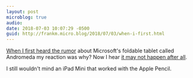 ```yaml
---
layout: post
microblog: true
audio: 
date: 2018-07-03 10:07:29 -0500
guid: http://frankm.micro.blog/2018/07/03/when-i-first.html
---
```

[When I first heard the rumor](http://frankmcpherson.blog/2018/06/30/microsoft-details-secret.html) about Microsoft's foldable tablet called Andromeda my reaction was why? Now I hear [it may not happen after all](https://www.slashgear.com/microsoft-surface-phone-andromeda-what-went-wrong-again-03536394/). 

I still wouldn't mind an iPad Mini that worked with the Apple Pencil. 
